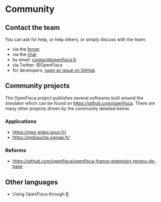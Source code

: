 # Community

## Contact the team

You can ask for help, or help others, or simply discuss with the team:

- via the [forum](https://forum.openfisca.fr/)
- via the [chat](https://gitter.im/openfisca/openfisca-france)
- by email: contact@openfisca.fr
- via Twitter: @OpenFisca
- for developers, [open an issue on GitHub](../contribute/guidelines.html#opening-issues)

## Community projects

The OpenFisca project publishes several softwares built around the simulator which can be found on https://github.com/openfisca. There are many other projects driven by the community detailed below.

### Applications

- https://mes-aides.gouv.fr/
- https://embauche.sgmap.fr/

### Reforms

- https://github.com/openfisca/openfisca-france-extension-revenu-de-base

## Other languages

- Using OpenFisca through [R](https://github.com/blaquans/ropenfisca)
